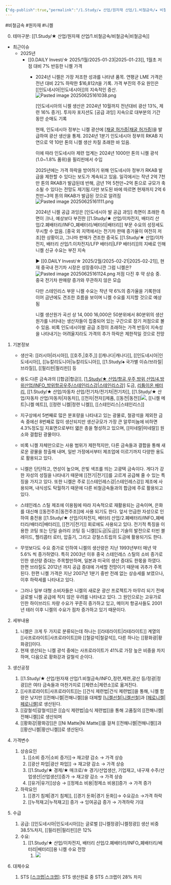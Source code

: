 ```yaml
---
{"dg-publish":true,"permalink":"/1.Study/★ 산업/원자재 산업/1.비철금속/★ 비철금속 & 귀금속/INFO_비철금속/니켈/","created":"2024-11-20T21:02:28.598+09:00","updated":"2025-06-25T16:11:52.039+09:00"}
---
```


#비철금속 #원자재 #니켈 

0. 테마구분: [[1.Study/★ 산업/원자재 산업/1.비철금속/비철금속\|비철금속]]

- 최근이슈
	- 2025년
		- [[0.DAILY Invest/☆ 2025/1월/2025-01-23\|2025-01-23]], 1월초 저점 대비 7% 반등한 니켈 가격
			- 2024년 니켈은 가장 저조한 성과를 나타낸 품목. 연평균 LME 가격은 전년 대비 22% 하락한 $16,812/t을 기록. 가격 부진의 주요 원인은 [[인도네시아\|인도네시아]]의 지속적인 증산.![Pasted image 20250625161038.png](/img/user/attachments/Pasted%20image%2020250625161038.png)
			  
			  [인도네시아의 니켈 생산은 2024년 10월까지 전년대비 광산 13%, 제련 16% 증가]. 투자자 포지션도 [공급 과잉] 지속으로 대부분의 기간 동안 순매도 기록
			  
			  현재, 인도네시아 정부는 니켈 광산에 [[채굴 허가증\|채굴 허가증]](RKAB)을 발급하여 광산 생산을 통제. 2024년 1분기 인도네시아 정부의 RKAB 지연으로 약 10만 톤의 니켈 생산 차질 초래한 바 있음. 
			  
			  이에 따라 인도네시아 제련 업계는 2024년 1000만 톤의 니켈 광석(1.0~1.8% 품위)을 필리핀에서 수입
			  
			  2025년에는 가격 하락을 방어하기 위해 인도네시아 정부가 RKAB 발급을 제한할 수 있다는 보도가 계속되고 있음. 일각에서는 작년 2억 7천만 톤의 RKAB가 발급된데 반해, 금년 1억 5천만~2억 톤으로 규모가 축소될 수 있다는 전망도 제기됨.다만 보도된 바에 따르면 현재까지 2억 6천만~3억 톤의 RKAB가 발급된 것으로 알려짐![Pasted image 20250625161111.png](/img/user/attachments/Pasted%20image%2020250625161111.png)
			  
			  2024년 니켈 공급 과잉은 [인도네시아 발 공급 과잉] 측면이 초래한 측면이 크나, 예상보다 부진한 [[1.Study/★ 산업/이차전지, 배터리 산업/2.폐배터리/INFO_폐배터리/배터리\|배터리]] 부문 수요의 성장세도 무시할 수 없음. [중국 외 지역에서는 전기차 판매 증가율이 여전히 저조]한 상황이고, 그나마 판매가 견조한 중국도 [[1.Study/★ 산업/이차전지, 배터리 산업/1.이차전지/LFP 배터리\|LFP 배터리]]의 지배로 인해 니켈 신규 수요는 부진 지속
			   
			  ▶ [[0.DAILY Invest/☆ 2025/2월/2025-02-21\|2025-02-21]], 현재 중국내 전기차 시장은 성장중이니깐 그럼 니켈은?
			  ![Pasted image 20250625161124.png](/img/user/attachments/Pasted%20image%2020250625161124.png) 저점 다진 후 약 상승 중. 중국 전기차 판매량 증가와 무관하지 않은 모습
			  
			  다만 스테인리스 부문 니켈 수요는 작년 약 6%의 증가율을 기록한데 이어 금년에도 견조한 흐름을 보이며 니켈 수요를 지지할 것으로 예상됨
			  
			  니켈 생산원가 곡선 상 $14,000~$16,000은 50분위에서 80분위의 생산원가를 나타내는 생산자들이 집중되어 있는 구간으로 장기 저점으로 볼 수 있음. 비록 인도네시아발 공급 조정이 초래하는 가격 반등이 지속성을 나타내기는 어려울지라도 가격의 추가 하락은 제한적일 것으로 전망



1. 기본정보

	- 생산국: [[러시아\|러시아]], [[호주,\|호주,]] [[캐나다\|캐나다]], [[인도네시아\|인도네시아]], [[뉴칼리도니아\|뉴칼리도니아]], [[1.Study/♠ 국가별 이슈/브라질\|브라질]], [[필리핀\|필리핀]] 등
	- 용도:다른 금속과의 [[합금\|합금]], [[1.Study/★ 산업/항공,우주,방위 산업/4.방위산업/INFO_방위항공우주/스테인리스강\|스테인리스강]]([[STS\|STS]]) 도금, [리튬이온 배터리](리튬이온%20배터리.md), [[1.Study/★ 산업/자동차 산업/전기차/전기차\|전기차]], [[1.Study/★ 산업/자동차 산업/자동차\|자동차]], [[전자\|전자]]제품, [[동전\|동전]]![](https://i.imgur.com/FGDidEr.png), [[니켈 메트\|니켈 메트]], [[정련 니켈\|정련 니켈]], [[스테인리스\|스테인리스]]

	- 지구상에서 5번째로 많은 분포량을 나타내고 있는 광물로, 철광석을 제외한 금속 중에선 8번째로 많이 생산되지만 생산규모가 가장 큰 알루미늄에 비하면 4.3%정도임 지표면으로부터 엷은 층을 형성하고 있으며, [[미네랄\|미네랄]] 원소와 결합된 광물이다. 
	- 비록 니켈 자체만으로는 사용 범위가 제한적지만, 다른 금속들과 결합을 통해 새로운 광물을 창출해 내며, 일반 가정에서부터 제조업에 이르기까지 다양한 용도로 활용되고 있다. 
	- 니켈은 단단하고, 연성이 높으며, 은빛 색조를 띄는 고광택 금속이다. 게다가 강한 자성의 성질을 나타내기 때문에 [[전기\|전기]]를 고르게 공급해 줄 수 있는 특징을 가지고 있다. 또한 니켈은 주로 [[스테인레스강\|스테인레스강]] 제조에 사용되며, 내식성도 탁월하기 때문에 다른 비철금속들과의 합금에 주로 활용되고 있다. 
	- 스테인레스 스틸 제조에 이용됨에 따라 지속적으로 재활용되는 금속이며, 은화를 대신해 [[동전주조\|동전주조]]에 사용 되기도 한다. 앞서 언급한 자성으로 인하여 충전용 [[1.Study/★ 산업/이차전지, 배터리 산업/2.폐배터리/INFO_폐배터리/배터리\|배터리]], [[전기\|전기]] 회로에도 사용되고 있다. 전기적 특징을 이용한 코팅 또는 단일 슬러리 코팅 등 니켈[[도금\|도금]] 기술의 발전으로 터빈 블레이드, 헬리콥터 로터, 압출기, 그리고 강철스트립의 도금에 활용되기도 한다. 
	- 무엇보다도 수요 증가로 인하여 니켈의 생산량은 지난 1993년부터 매년 약 5.6% 씩 증가하였다. 특히 2003년 이후 중국 스테인레스 스틸의 소비 증가로 인한 생산량 증대는 주목할만하며, 일본과 미국의 생산 증대도 한몫을 하였다. 한편 브라질도 2012년 까지 공급 증대에 가세할 전망이기 때문에 귀추가 주목 된다. 한편 니켈 가격은 지난 2007년 1분기 중반 전례 없는 상승세를 보였으나, 이후 하락세를 나타내고 있다. 
	- 그러나 일부 대형 소비자들은 니켈의 새로운 광산 프로젝트가 마무리 되기 전에 글로벌 니켈 공급에 적지 않은 우려를 나타내고 있다. 그 원인으로는 고유가로 인한 하이브리드 차량 수요가 꾸준히 증가하고 있고, 메이저 항공사들도 2001년 테러 이후 니켈의 수요가 점차 증가하고 있기 때문이다.


2. 세부내용
	1. 니켈은 크게 두 가지로 분류되는데 하나는 [[라테라이트\|라테라이트]] 계열의 [[사프로라이트\|사프로라이트]]와 [[철갈석\|철갈석]], 다른 하나는 [[황화광\|황화광]]이다. 
	2. 현재 생산되는 니켈 광석 중에는 사프로라이트가 41%로 가장 높은 비중을 차지하며, 다음으로 황화강과 갈철석 순이다.


3. 생산공정
	1. [[1.Study/★ 산업/원자재 산업/1.비철금속/INFO_정련,제련,광산 등/정광\|정광]]은 여타 금속들과 마찬가지로 [[제련소\|제련소]]로 옮겨진다.
	2. [[사프로라이트\|사프로라이트]]는 [[건식 제련법\|건식 제련법]]을 통해, 니켈 함량은 낮지만 [[전해니켈\|전해니켈]]을 대체할 [[니켈선철\|니켈선철]]([[NPI\|NPI]])과 [[페로니켈\|페로니켈]]([[FeNi\|FeNi]])로 생산된다.
	3. [[갈철석\|갈철석]]은 [[습식 제련법\|습식 제련법]]을 통해 고품질의 [[전해니켈\|전해니켈]]로 생산되며
	4. [[황화강\|황화강]]은 [[Ni Matte\|Ni Matte]]를 걸쳐 [[전해니켈\|전해니켈]]과 [[황산니켈\|황산니켈]]로 생산된다.

4. 가격변수
	1. 상승요인
		1. [[소비 증가\|소비 증가]]→ 재고량 감소 → 가격 상승 
		2. [[광산 파업\|광산 파업]] → 재고량 감소 → 가격 상승
		3. [[1.Study/★ 경제/★ 매크로/☆ 경기/산업생산, 기업재고, 내구재 수주/산업생산\|산업생산]]증가 → 재고량 감소 → 가격 상승 
		4. [[유가\|유가]]상승 → [[정제소 비용\|정제소 비용]]증가 → 가격 증가
	2. 하락요인
		1. [[경기 침체\|경기 침체]], [[경기 둔화\|경기 둔화]]→ 수요감소 →가격 하락
		2. [[누적재고\|누적재고]] 증가 → 잉여공급 증가 → 가격하락 기대

5. 수급
	1. 공급: [[인도네시아\|인도네시아]]는 글로벌 [[니켈정광\|니켈정광]] 생산 비중 38.5%차지, [[필리핀\|필리핀]]은 12%
	2. 수요: 
		1. [[1.Study/★ 산업/이차전지, 배터리 산업/2.폐배터리/INFO_폐배터리/배터리\|배터리]]용 니켈 수요 전망
			1. ![](https://i.imgur.com/RbtwLuP.png)


6. 대체수요
	1. STS [[스크랩\|스크랩]](재활용): STS 생산원료 중 STS 스크랩이 28% 차지